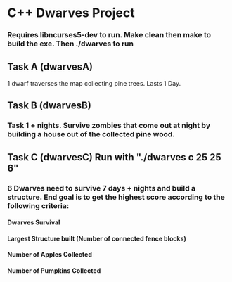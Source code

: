 # C++ Dwarves Project
### Requires libncurses5-dev to run. Make clean then make to build the exe. Then ./dwarves to run
## Task A (dwarvesA)
<p> 1 dwarf traverses the map collecting pine trees. Lasts 1 Day.</p>

## Task B (dwarvesB)
### Task 1 + nights. Survive zombies that come out at night by building a house out of the collected pine wood.

## Task C (dwarvesC) Run with "./dwarves c 25 25 6"
### 6 Dwarves need to survive 7 days + nights and build a structure.  End goal is to get the highest score according to the following criteria:
#### Dwarves Survival
#### Largest Structure built (Number of connected fence blocks)
#### Number of Apples Collected
#### Number of Pumpkins Collected
